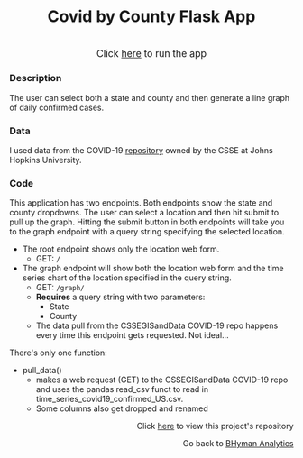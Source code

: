 <h1>
    <p align="center">Covid by County Flask App</p>
</h1>

<h1></h1>

<p align="center"> <big>Click <a href="https://covid-by-county.herokuapp.com" target = "_blank">here</a> to run the app</big> </p>

### Description
The user can select both a state and county and then generate a line graph of daily confirmed cases. 

### Data

I used data from the COVID-19 [repository](https://github.com/CSSEGISandData/COVID-19) owned by the CSSE at Johns Hopkins University.

### Code

This application has two endpoints. Both endpoints show the state and county dropdowns. The user can select a location and then hit submit to pull up the graph. Hitting the submit button in both endpoints will take you to the graph endpoint with a query string specifying the selected location.

* The root endpoint shows only the location web form.
  * GET: ``` / ```
* The graph endpoint will show both the location web form and the time series chart of the location specified in the query string.
  * GET: ``` /graph/ ```
  * **Requires** a query string with two parameters:
    * State
    * County
  * The data pull from the CSSEGISandData COVID-19 repo happens every time this endpoint gets requested. Not ideal...  

There's only one function:

* pull_data()
  * makes a web request (GET) to the CSSEGISandData COVID-19 repo and uses the pandas read_csv funct to read in time_series_covid19_confirmed_US.csv. 
  * Some columns also get dropped and renamed

<p align="right">Click <a href="https://github.com/bhyman67/Covid-by-County">here</a> to view this project's repository<p>
<p align="right">Go back to <a href="https://bhyman67.github.io/">BHyman Analytics</a><p>